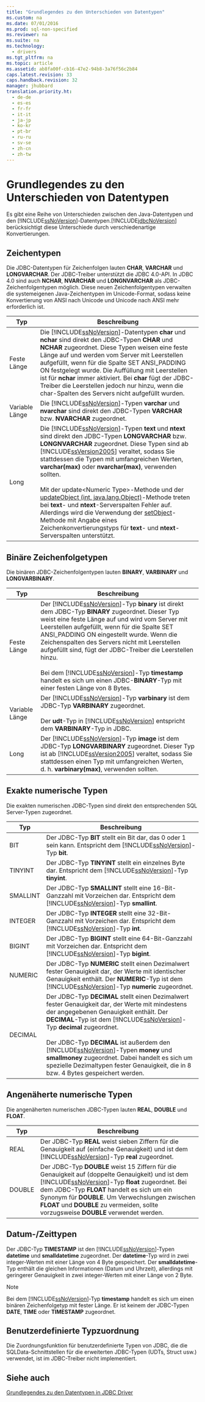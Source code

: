 ```yaml
---
title: "Grundlegendes zu den Unterschieden von Datentypen"
ms.custom: na
ms.date: 07/01/2016
ms.prod: sql-non-specified
ms.reviewer: na
ms.suite: na
ms.technology: 
  - drivers
ms.tgt_pltfrm: na
ms.topic: article
ms.assetid: ab8fa00f-cb16-47e2-94b8-3a76f56c2b84
caps.latest.revision: 33
caps.handback.revision: 32
manager: jhubbard
translation.priority.ht: 
  - de-de
  - es-es
  - fr-fr
  - it-it
  - ja-jp
  - ko-kr
  - pt-br
  - ru-ru
  - sv-se
  - zh-cn
  - zh-tw
---
```

# Grundlegendes zu den Unterschieden von Datentypen
  Es gibt eine Reihe von Unterschieden zwischen den Java\-Datentypen und den [!INCLUDE[ssNoVersion](../content/includes/ssNoVersion_md.md)]\-Datentypen.[!INCLUDE[jdbcNoVersion](../content/includes/jdbcNoVersion_md.md)] berücksichtigt diese Unterschiede durch verschiedenartige Konvertierungen.  
  
## Zeichentypen  
 Die JDBC\-Datentypen für Zeichenfolgen lauten **CHAR**, **VARCHAR** und **LONGVARCHAR**. Der JDBC\-Treiber unterstützt die JDBC 4.0\-API. In JDBC 4.0 sind auch **NCHAR**, **NVARCHAR** und **LONGNVARCHAR** als JDBC\-Zeichenfolgentypen möglich. Diese neuen Zeichenfolgentypen verwalten die systemeigenen Java\-Zeichentypen im Unicode\-Format, sodass keine Konvertierung von ANSI nach Unicode und Unicode nach ANSI mehr erforderlich ist.  
  
|Typ|Beschreibung|  
|---------|------------------|  
|Feste Länge|Die [!INCLUDE[ssNoVersion](../content/includes/ssNoVersion_md.md)]\-Datentypen **char** und **nchar** sind direkt den JDBC\-Typen **CHAR** und **NCHAR** zugeordnet. Diese Typen weisen eine feste Länge auf und werden vom Server mit Leerstellen aufgefüllt, wenn für die Spalte SET ANSI\_PADDING ON festgelegt wurde. Die Auffüllung mit Leerstellen ist für **nchar** immer aktiviert. Bei **char** fügt der JDBC\-Treiber die Leerstellen jedoch nur hinzu, wenn die char\-Spalten des Servers nicht aufgefüllt wurden.|  
|Variable Länge|Die [!INCLUDE[ssNoVersion](../content/includes/ssNoVersion_md.md)]\-Typen **varchar** und **nvarchar** sind direkt den JDBC\-Typen **VARCHAR** bzw. **NVARCHAR** zugeordnet.|  
|Long|Die [!INCLUDE[ssNoVersion](../content/includes/ssNoVersion_md.md)]\-Typen **text** und **ntext** sind direkt den JDBC\-Typen **LONGVARCHAR** bzw. **LONGNVARCHAR** zugeordnet. Diese Typen sind ab [!INCLUDE[ssVersion2005](../content/includes/ssVersion2005_md.md)] veraltet, sodass Sie stattdessen die Typen mit umfangreichen Werten, **varchar\(max\)** oder **nvarchar\(max\)**, verwenden sollten.<br /><br /> Mit der update\<Numeric Type\>\-Methode und der [updateObject \(int, java.lang.Object\)](../content/updateObject-Method--int--java.lang.Object-.md)\-Methode treten bei **text**\- und **ntext**\-Serverspalten Fehler auf. Allerdings wird die Verwendung der [setObject](../content/setObject-Method--SQLServerPreparedStatement-.md)\-Methode mit Angabe eines Zeichenkonvertierungstyps für **text**\- und **ntext**\-Serverspalten unterstützt.|  
  
## Binäre Zeichenfolgetypen  
 Die binären JDBC\-Zeichenfolgentypen lauten **BINARY**, **VARBINARY** und **LONGVARBINARY**.  
  
|Typ|Beschreibung|  
|---------|------------------|  
|Feste Länge|Der [!INCLUDE[ssNoVersion](../content/includes/ssNoVersion_md.md)]\-Typ **binary** ist direkt dem JDBC\-Typ **BINARY** zugeordnet. Dieser Typ weist eine feste Länge auf und wird vom Server mit Leerstellen aufgefüllt, wenn für die Spalte SET ANSI\_PADDING ON eingestellt wurde. Wenn die Zeichenspalten des Servers nicht mit Leerstellen aufgefüllt sind, fügt der JDBC\-Treiber die Leerstellen hinzu.<br /><br /> Bei dem [!INCLUDE[ssNoVersion](../content/includes/ssNoVersion_md.md)]\-Typ **timestamp** handelt es sich um einen JDBC\-**BINARY**\-Typ mit einer festen Länge von 8 Bytes.|  
|Variable Länge|Der [!INCLUDE[ssNoVersion](../content/includes/ssNoVersion_md.md)]\-Typ **varbinary** ist dem JDBC\-Typ **VARBINARY** zugeordnet.<br /><br /> Der **udt**\-Typ in [!INCLUDE[ssNoVersion](../content/includes/ssNoVersion_md.md)] entspricht dem **VARBINARY**\-Typ in JDBC.|  
|Long|Der [!INCLUDE[ssNoVersion](../content/includes/ssNoVersion_md.md)]\-Typ **image** ist dem JDBC\-Typ **LONGVARBINARY** zugeordnet. Dieser Typ ist ab [!INCLUDE[ssVersion2005](../content/includes/ssVersion2005_md.md)] veraltet, sodass Sie stattdessen einen Typ mit umfangreichen Werten, d. h. **varbinary\(max\)**, verwenden sollten.|  
  
## Exakte numerische Typen  
 Die exakten numerischen JDBC\-Typen sind direkt den entsprechenden SQL Server\-Typen zugeordnet.  
  
|Typ|Beschreibung|  
|---------|------------------|  
|BIT|Der JDBC\-Typ **BIT** stellt ein Bit dar, das 0 oder 1 sein kann. Entspricht dem [!INCLUDE[ssNoVersion](../content/includes/ssNoVersion_md.md)]\-Typ **bit**.|  
|TINYINT|Der JDBC\-Typ **TINYINT** stellt ein einzelnes Byte dar. Entspricht dem [!INCLUDE[ssNoVersion](../content/includes/ssNoVersion_md.md)]\-Typ **tinyint**.|  
|SMALLINT|Der JDBC\-Typ **SMALLINT** stellt eine 16\-Bit\-Ganzzahl mit Vorzeichen dar. Entspricht dem [!INCLUDE[ssNoVersion](../content/includes/ssNoVersion_md.md)]\-Typ **smallint**.|  
|INTEGER|Der JDBC\-Typ **INTEGER** stellt eine 32\-Bit\-Ganzzahl mit Vorzeichen dar. Entspricht dem [!INCLUDE[ssNoVersion](../content/includes/ssNoVersion_md.md)]\-Typ **int**.|  
|BIGINT|Der JDBC\-Typ **BIGINT** stellt eine 64\-Bit\-Ganzzahl mit Vorzeichen dar. Entspricht dem [!INCLUDE[ssNoVersion](../content/includes/ssNoVersion_md.md)]\-Typ **bigint**.|  
|NUMERIC|Der JDBC\-Typ **NUMERIC** stellt einen Dezimalwert fester Genauigkeit dar, der Werte mit identischer Genauigkeit enthält. Der **NUMERIC**\-Typ ist dem [!INCLUDE[ssNoVersion](../content/includes/ssNoVersion_md.md)]\-Typ **numeric** zugeordnet.|  
|DECIMAL|Der JDBC\-Typ **DECIMAL** stellt einen Dezimalwert fester Genauigkeit dar, der Werte mit mindestens der angegebenen Genauigkeit enthält. Der **DECIMAL**\-Typ ist dem [!INCLUDE[ssNoVersion](../content/includes/ssNoVersion_md.md)]\-Typ **decimal** zugeordnet.<br /><br /> Der JDBC\-Typ **DECIMAL** ist außerdem den [!INCLUDE[ssNoVersion](../content/includes/ssNoVersion_md.md)]\-Typen **money** und **smallmoney** zugeordnet. Dabei handelt es sich um spezielle Dezimaltypen fester Genauigkeit, die in 8 bzw. 4 Bytes gespeichert werden.|  
  
## Angenäherte numerische Typen  
 Die angenäherten numerischen JDBC\-Typen lauten **REAL**, **DOUBLE** und **FLOAT**.  
  
|Typ|Beschreibung|  
|---------|------------------|  
|REAL|Der JDBC\-Typ **REAL** weist sieben Ziffern für die Genauigkeit auf \(einfache Genauigkeit\) und ist dem [!INCLUDE[ssNoVersion](../content/includes/ssNoVersion_md.md)]\-Typ **real** zugeordnet.|  
|DOUBLE|Der JDBC\-Typ **DOUBLE** weist 15 Ziffern für die Genauigkeit auf \(doppelte Genauigkeit\) und ist dem [!INCLUDE[ssNoVersion](../content/includes/ssNoVersion_md.md)]\-Typ **float** zugeordnet. Bei dem JDBC\-Typ **FLOAT** handelt es sich um ein Synonym für **DOUBLE**. Um Verwechslungen zwischen **FLOAT** und **DOUBLE** zu vermeiden, sollte vorzugsweise **DOUBLE** verwendet werden.|  
  
## Datum\-\/Zeittypen  
 Der JDBC\-Typ **TIMESTAMP** ist den [!INCLUDE[ssNoVersion](../content/includes/ssNoVersion_md.md)]\-Typen **datetime** und **smalldatetime** zugeordnet. Der **datetime**\-Typ wird in zwei integer\-Werten mit einer Länge von 4 Byte gespeichert. Der **smalldatetime**\-Typ enthält die gleichen Informationen \(Datum und Uhrzeit\), allerdings mit geringerer Genauigkeit in zwei integer\-Werten mit einer Länge von 2 Byte.  
  
> [!NOTE]  
>  Bei dem [!INCLUDE[ssNoVersion](../content/includes/ssNoVersion_md.md)]\-Typ **timestamp** handelt es sich um einen binären Zeichenfolgetyp mit fester Länge. Er ist keinem der JDBC\-Typen **DATE**, **TIME** oder **TIMESTAMP** zugeordnet.  
  
## Benutzerdefinierte Typzuordnung  
 Die Zuordnungsfunktion für benutzerdefinierte Typen von JDBC, die die SQLData\-Schnittstellen für die erweiterten JDBC\-Typen \(UDTs, Struct usw.\) verwendet, ist im JDBC\-Treiber nicht implementiert.  
  
## Siehe auch  
 [Grundlegendes zu den Datentypen in JDBC Driver](../content/Understanding-the-JDBC-Driver-Data-Types.md)  
  
  